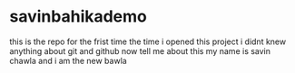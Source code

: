 # savinbahikademo
this is the repo for the frist time 
the time i opened this project i didnt knew anything about git and github now tell me about this 
my name is savin chawla and i am the new bawla 

